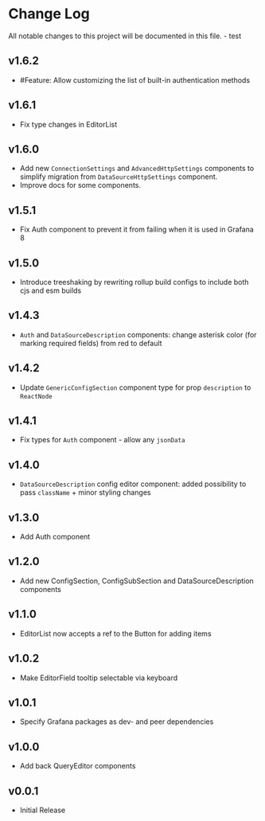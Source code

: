 # Change Log

All notable changes to this project will be documented in this file. - test

## v1.6.2

- #Feature: Allow customizing the list of built-in authentication methods

## v1.6.1

- Fix type changes in EditorList

## v1.6.0

- Add new `ConnectionSettings` and `AdvancedHttpSettings` components to simplify migration from `DataSourceHttpSettings` component.
- Improve docs for some components.

## v1.5.1

- Fix Auth component to prevent it from failing when it is used in Grafana 8

## v1.5.0

- Introduce treeshaking by rewriting rollup build configs to include both cjs and esm builds

## v1.4.3

- `Auth` and `DataSourceDescription` components: change asterisk color (for marking required fields) from red to default

## v1.4.2

- Update `GenericConfigSection` component type for prop `description` to `ReactNode`

## v1.4.1

- Fix types for `Auth` component - allow any `jsonData`

## v1.4.0

- `DataSourceDescription` config editor component: added possibility to pass `className` + minor styling changes

## v1.3.0

- Add Auth component

## v1.2.0

- Add new ConfigSection, ConfigSubSection and DataSourceDescription components

## v1.1.0

- EditorList now accepts a ref to the Button for adding items

## v1.0.2

- Make EditorField tooltip selectable via keyboard

## v1.0.1

- Specify Grafana packages as dev- and peer dependencies

## v1.0.0

- Add back QueryEditor components

## v0.0.1

- Initial Release

